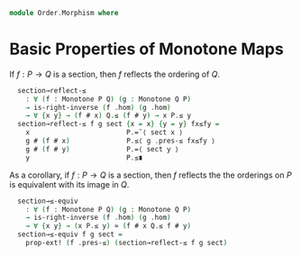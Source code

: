 <!--
```agda
open import Cat.Prelude

open import Order.Base

import Order.Reasoning
import Cat.Reasoning
```
-->

```agda
module Order.Morphism where
```

# Basic Properties of Monotone Maps

<!--
```agda
private
  variable
    o ℓ : Level
    P Q : Poset o ℓ

```
-->

<!--
```agda
module _ {o ℓ o' ℓ'} {P : Poset o ℓ} {Q : Poset o' ℓ'} where
  private
    module P = Order.Reasoning P
    module Q = Order.Reasoning Q
```
-->

If $f : P \to Q$ is a section, then $f$ reflects the ordering of $Q$.

```agda
  section→reflect-≤
    : ∀ (f : Monotone P Q) (g : Monotone Q P)
    → is-right-inverse (f .hom) (g .hom)
    → ∀ {x y} → (f # x) Q.≤ (f # y) → x P.≤ y
  section→reflect-≤ f g sect {x = x} {y = y} fx≤fy =
    x                        P.=˘⟨ sect x ⟩
    g # (f # x)              P.≤⟨ g .pres-≤ fx≤fy ⟩
    g # (f # y)              P.=⟨ sect y ⟩
    y                        P.≤∎
```

As a corollary, if $f : P \to Q$ is a section, then $f$ reflects the
the orderings on $P$ is equivalent with its image in $Q$.

```agda
  section→≤-equiv
    : ∀ (f : Monotone P Q) (g : Monotone Q P)
    → is-right-inverse (f .hom) (g .hom)
    → ∀ {x y} → (x P.≤ y) ≃ (f # x Q.≤ f # y)
  section→≤-equiv f g sect =
    prop-ext! (f .pres-≤) (section→reflect-≤ f g sect)
```


<!--
```agda
module _ {o ℓ} {P Q : Poset o ℓ} where
  private
    module P = Order.Reasoning P
    module Q = Order.Reasoning Q

  open Cat.Reasoning (Posets o ℓ)
```
-->

<!--
```
  has-retract→reflects-≤
    : (f : Hom P Q)
    → Posets.has-retract f
    → ∀ {x y} → f # x Q.≤ f # y → x P.≤ y
  has-retract→reflects-≤ f f-ret =
    section→reflect-≤ f (f-ret .retract) (λ x → f-ret .is-retract #ₚ x)

  has-retract→≤-equiv
    : (f : Hom P Q)
    → Posets.has-retract f
    → ∀ {x y} → (x P.≤ y) ≃ (f # x Q.≤ f # y)
  has-retract→≤-equiv f f-ret =
    section→≤-equiv f (f-ret .retract) (λ x → f-ret .is-retract #ₚ x)

  iso→≤-equiv
    : (f : P ≅ Q)
    → ∀ {x y} → (x P.≤ y) ≃ (f .to # x Q.≤ f .to # y)
  iso→≤-equiv f = has-retract→≤-equiv (f .to) (iso→to-has-retract f)
```
-->
